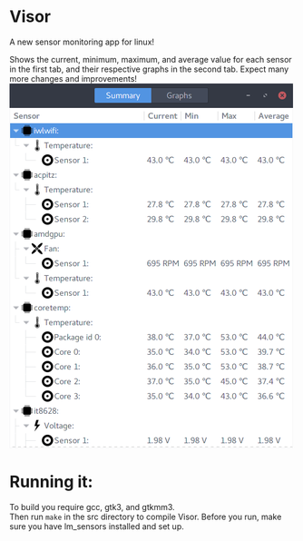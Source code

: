 # Visor
A new sensor monitoring app for linux!

Shows the current, minimum, maximum, and average value for each sensor in the first tab, and their respective graphs in the second tab.  Expect many more changes and improvements!
![screenshot](https://github.com/Kerryliu/Visor/blob/master/misc/summary_screenshot.png)

# Running it:
To build you require gcc, gtk3, and gtkmm3.  
Then run `make` in the src directory to compile Visor.
Before you run, make sure you have lm_sensors installed and set up.  

